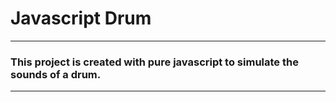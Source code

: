 # Javascript Drum
------------------
### This project is created with pure javascript to simulate the sounds of a drum.
-----------------------------